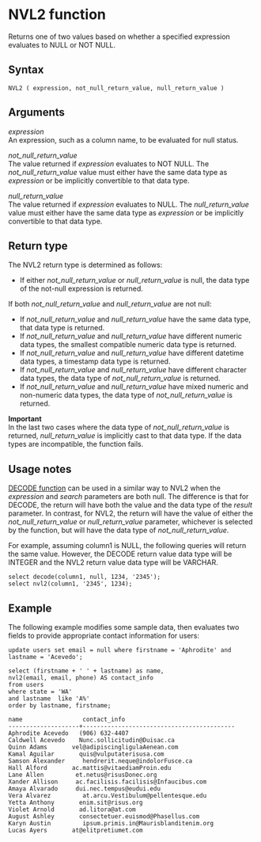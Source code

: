 # NVL2 function<a name="r_NVL2"></a>

Returns one of two values based on whether a specified expression evaluates to NULL or NOT NULL\.

## Syntax<a name="r_NVL2-synopsis"></a>

```
NVL2 ( expression, not_null_return_value, null_return_value )
```

## Arguments<a name="r_NVL2-arguments"></a>

 *expression*   
An expression, such as a column name, to be evaluated for null status\.

 *not\_null\_return\_value*   
The value returned if *expression* evaluates to NOT NULL\. The *not\_null\_return\_value* value must either have the same data type as *expression* or be implicitly convertible to that data type\.

 *null\_return\_value*   
The value returned if *expression* evaluates to NULL\. The *null\_return\_value* value must either have the same data type as *expression* or be implicitly convertible to that data type\.

## Return type<a name="r_NVL2-return-type"></a>

The NVL2 return type is determined as follows:
+ If either *not\_null\_return\_value* or *null\_return\_value* is null, the data type of the not\-null expression is returned\.

If both *not\_null\_return\_value* and *null\_return\_value* are not null:
+ If *not\_null\_return\_value* and *null\_return\_value* have the same data type, that data type is returned\.
+ If *not\_null\_return\_value* and *null\_return\_value* have different numeric data types, the smallest compatible numeric data type is returned\.
+ If *not\_null\_return\_value* and *null\_return\_value* have different datetime data types, a timestamp data type is returned\.
+ If *not\_null\_return\_value* and *null\_return\_value* have different character data types, the data type of *not\_null\_return\_value* is returned\.
+ If *not\_null\_return\_value* and *null\_return\_value* have mixed numeric and non\-numeric data types, the data type of *not\_null\_return\_value* is returned\.

**Important**  
In the last two cases where the data type of *not\_null\_return\_value* is returned, *null\_return\_value* is implicitly cast to that data type\. If the data types are incompatible, the function fails\.

## Usage notes<a name="nvl2-usage-notes"></a>

[DECODE function](r_DECODE_expression.md) can be used in a similar way to NVL2 when the *expression* and *search* parameters are both null\. The difference is that for DECODE, the return will have both the value and the data type of the *result* parameter\. In contrast, for NVL2, the return will have the value of either the *not\_null\_return\_value* or *null\_return\_value* parameter, whichever is selected by the function, but will have the data type of *not\_null\_return\_value*\.

For example, assuming column1 is NULL, the following queries will return the same value\. However, the DECODE return value data type will be INTEGER and the NVL2 return value data type will be VARCHAR\.

```
select decode(column1, null, 1234, '2345');
select nvl2(column1, '2345', 1234);
```

## Example<a name="r_NVL2-examples"></a>

The following example modifies some sample data, then evaluates two fields to provide appropriate contact information for users: 

```
update users set email = null where firstname = 'Aphrodite' and lastname = 'Acevedo';

select (firstname + ' ' + lastname) as name, 
nvl2(email, email, phone) AS contact_info
from users 
where state = 'WA'
and lastname  like 'A%'
order by lastname, firstname;

name			     contact_info	
--------------------+-------------------------------------------
Aphrodite Acevedo	(906) 632-4407
Caldwell Acevedo 	Nunc.sollicitudin@Duisac.ca
Quinn Adams		  vel@adipiscingligulaAenean.com
Kamal Aguilar		quis@vulputaterisusa.com
Samson Alexander	 hendrerit.neque@indolorFusce.ca
Hall Alford		  ac.mattis@vitaediamProin.edu
Lane Allen		   et.netus@risusDonec.org
Xander Allison	   ac.facilisis.facilisis@Infaucibus.com
Amaya Alvarado	   dui.nec.tempus@eudui.edu
Vera Alvarez		 at.arcu.Vestibulum@pellentesque.edu
Yetta Anthony		enim.sit@risus.org
Violet Arnold		ad.litora@at.com
August Ashley		consectetuer.euismod@Phasellus.com
Karyn Austin		 ipsum.primis.in@Maurisblanditenim.org
Lucas Ayers		  at@elitpretiumet.com
```